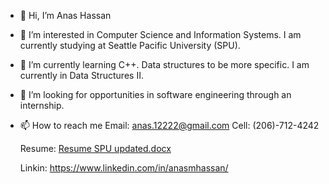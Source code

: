 - 👋 Hi, I’m Anas Hassan
- 👀 I’m interested in Computer Science and Information Systems. I am currently studying at Seattle Pacific University (SPU).
- 🌱 I’m currently learning C++. Data structures to be more specific. I am currently in Data Structures II. 
- 💞️ I’m looking for opportunities in software engineering through an internship. 
- 📫 How to reach me
  Email: anas.12222@gmail.com
  Cell: (206)-712-4242
  
  Resume: [Resume SPU updated.docx](https://github.com/hassananas1/hassananas1/files/7499477/Resume.SPU.updated.docx)

  Linkin: https://www.linkedin.com/in/anasmhassan/
<!---
hassananas1/hassananas1 is a ✨ special ✨ repository because its `README.md` (this file) appears on your GitHub profile.
You can click the Preview link to take a look at your changes.
--->
